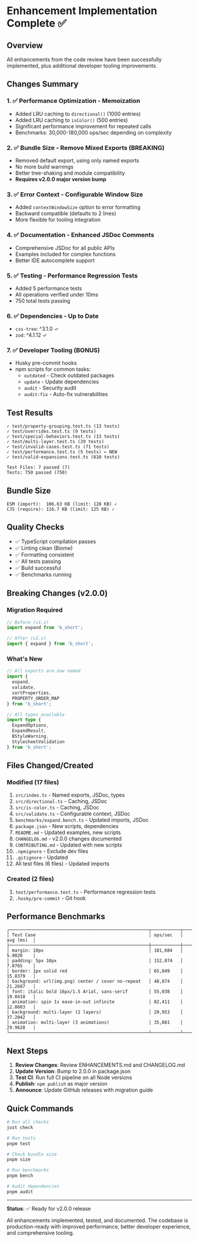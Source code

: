 # Enhancement Implementation Complete ✅

## Overview
All enhancements from the code review have been successfully implemented, plus additional developer tooling improvements.

## Changes Summary

### 1. ✅ Performance Optimization - Memoization
- Added LRU caching to `directional()` (1000 entries)
- Added LRU caching to `isColor()` (500 entries)
- Significant performance improvement for repeated calls
- Benchmarks: 30,000-180,000 ops/sec depending on complexity

### 2. ✅ Bundle Size - Remove Mixed Exports (BREAKING)
- Removed default export, using only named exports
- No more build warnings
- Better tree-shaking and module compatibility
- **Requires v2.0.0 major version bump**

### 3. ✅ Error Context - Configurable Window Size
- Added `contextWindowSize` option to error formatting
- Backward compatible (defaults to 2 lines)
- More flexible for tooling integration

### 4. ✅ Documentation - Enhanced JSDoc Comments
- Comprehensive JSDoc for all public APIs
- Examples included for complex functions
- Better IDE autocomplete support

### 5. ✅ Testing - Performance Regression Tests
- Added 5 performance tests
- All operations verified under 10ms
- 750 total tests passing

### 6. ✅ Dependencies - Up to Date
- `css-tree`: ^3.1.0 ✓
- `zod`: ^4.1.12 ✓

### 7. ✅ Developer Tooling (BONUS)
- Husky pre-commit hooks
- npm scripts for common tasks:
  - `outdated` - Check outdated packages
  - `update` - Update dependencies
  - `audit` - Security audit
  - `audit:fix` - Auto-fix vulnerabilities

## Test Results

```
✓ test/property-grouping.test.ts (13 tests)
✓ test/overrides.test.ts (9 tests)
✓ test/special-behaviors.test.ts (13 tests)
✓ test/multi-layer.test.ts (29 tests)
✓ test/invalid-cases.test.ts (71 tests)
✓ test/performance.test.ts (5 tests) ← NEW
✓ test/valid-expansions.test.ts (610 tests)

Test Files: 7 passed (7)
Tests: 750 passed (750)
```

## Bundle Size

```
ESM (import):  106.63 KB (limit: 120 KB) ✓
CJS (require): 116.7 KB (limit: 125 KB) ✓
```

## Quality Checks

- ✅ TypeScript compilation passes
- ✅ Linting clean (Biome)
- ✅ Formatting consistent
- ✅ All tests passing
- ✅ Build successful
- ✅ Benchmarks running

## Breaking Changes (v2.0.0)

### Migration Required

```typescript
// Before (v1.x)
import expand from 'b_short';

// After (v2.x)
import { expand } from 'b_short';
```

### What's New

```typescript
// All exports are now named
import { 
  expand, 
  validate, 
  sortProperties, 
  PROPERTY_ORDER_MAP 
} from 'b_short';

// All types available
import type { 
  ExpandOptions, 
  ExpandResult,
  BStyleWarning,
  StylesheetValidation 
} from 'b_short';
```

## Files Changed/Created

### Modified (17 files)
1. `src/index.ts` - Named exports, JSDoc, types
2. `src/directional.ts` - Caching, JSDoc
3. `src/is-color.ts` - Caching, JSDoc
4. `src/validate.ts` - Configurable context, JSDoc
5. `benchmarks/expand.bench.ts` - Updated imports, JSDoc
6. `package.json` - New scripts, dependencies
7. `README.md` - Updated examples, new scripts
8. `CHANGELOG.md` - v2.0.0 changes documented
9. `CONTRIBUTING.md` - Updated with new scripts
10. `.npmignore` - Exclude dev files
11. `.gitignore` - Updated
12. All test files (6 files) - Updated imports

### Created (2 files)
1. `test/performance.test.ts` - Performance regression tests
2. `.husky/pre-commit` - Git hook

## Performance Benchmarks

```
┌─────────────────────────────────────────────────────┬───────────┬───────────┐
│ Test Case                                           │ ops/sec   │ avg (ms)  │
├─────────────────────────────────────────────────────┼───────────┼───────────┤
│ margin: 10px                                        │ 181,684   │ 5.9020    │
│ padding: 5px 10px                                   │ 152,074   │ 7.0765    │
│ border: 1px solid red                               │ 65,849    │ 15.8379   │
│ background: url(img.png) center / cover no-repeat   │ 48,874    │ 21.2687   │
│ font: italic bold 16px/1.5 Arial, sans-serif        │ 55,038    │ 19.0410   │
│ animation: spin 1s ease-in-out infinite             │ 82,411    │ 12.8603   │
│ background: multi-layer (2 layers)                  │ 29,953    │ 37.2042   │
│ animation: multi-layer (3 animations)               │ 35,081    │ 29.9628   │
└─────────────────────────────────────────────────────┴───────────┴───────────┘
```

## Next Steps

1. **Review Changes**: Review ENHANCEMENTS.md and CHANGELOG.md
2. **Update Version**: Bump to 2.0.0 in package.json
3. **Test CI**: Run full CI pipeline on all Node versions
4. **Publish**: `npm publish` as major version
5. **Announce**: Update GitHub releases with migration guide

## Quick Commands

```bash
# Run all checks
just check

# Run tests
pnpm test

# Check bundle size
pnpm size

# Run benchmarks
pnpm bench

# Audit dependencies
pnpm audit
```

---

**Status**: ✅ Ready for v2.0.0 release

All enhancements implemented, tested, and documented.
The codebase is production-ready with improved performance,
better developer experience, and comprehensive tooling.
